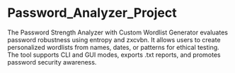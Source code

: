 # Password_Analyzer_Project
The Password Strength Analyzer with Custom Wordlist Generator evaluates password robustness using entropy and zxcvbn. It allows users to create personalized wordlists from names, dates, or patterns for ethical testing. The tool supports CLI and GUI modes, exports .txt reports, and promotes password security awareness.
